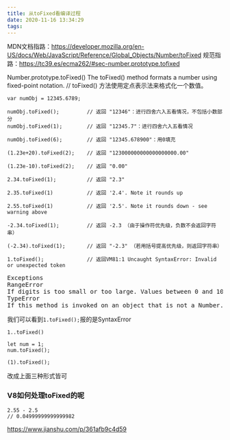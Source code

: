 ```yaml
---
title: 从toFixed看编译过程
date: 2020-11-16 13:34:29
tags:
---
```


MDN文档指路：https://developer.mozilla.org/en-US/docs/Web/JavaScript/Reference/Global_Objects/Number/toFixed
规范指路：https://tc39.es/ecma262/#sec-number.prototype.tofixed

Number.prototype.toFixed()
The toFixed() method formats a number using fixed-point notation.
// toFixed() 方法使用定点表示法来格式化一个数值。

```
var numObj = 12345.6789;

numObj.toFixed();         // 返回 "12346"：进行四舍六入五看情况，不包括小数部分
numObj.toFixed(1);        // 返回 "12345.7"：进行四舍六入五看情况

numObj.toFixed(6);        // 返回 "12345.678900"：用0填充

(1.23e+20).toFixed(2);    // 返回 "123000000000000000000.00"

(1.23e-10).toFixed(2);    // 返回 "0.00"

2.34.toFixed(1);          // 返回 "2.3"

2.35.toFixed(1)           // 返回 '2.4'. Note it rounds up

2.55.toFixed(1)           // 返回 '2.5'. Note it rounds down - see warning above

-2.34.toFixed(1);         // 返回 -2.3 （由于操作符优先级，负数不会返回字符串）

(-2.34).toFixed(1);       // 返回 "-2.3" （若用括号提高优先级，则返回字符串）

1.toFixed();              // 返回VM81:1 Uncaught SyntaxError: Invalid or unexpected token

```
<pre>
Exceptions
RangeError
If digits is too small or too large. Values between 0 and 100, inclusive, will not cause a RangeError. Implementations are allowed to support larger and smaller values as chosen.
TypeError
If this method is invoked on an object that is not a Number.
</pre>

我们可以看到```1.toFixed();```报的是SyntaxError

```
1..toFixed()

let num = 1;
num.toFixed();

(1).toFixed();
```
改成上面三种形式皆可


### V8如何处理toFixed的呢
```
2.55 - 2.5
// 0.04999999999999982
```

https://www.jianshu.com/p/361afb9c4d59
